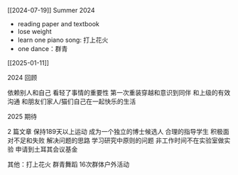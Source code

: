 [[2024-07-19]]
Summer 2024
* reading paper and textbook
* lose weight 
* learn one piano song: 打上花火
* one dance：群青

[[2025-01-11]] 

2024 回顾

依赖别人和自己 
看轻了事情的重要性
第一次重装穿越和意识到同伴
和上级的有效沟通
和朋友们家人/猫们自己在一起快乐的生活


2025 期待

2 篇文章
保持189天以上运动
成为一个独立的博士候选人 
	合理的指导学生
	积极面对不足和失败
	解决问题的思路
	学习研究中原则的问题
非工作时间不在实验室做实验
申请到土耳其会议基金

其他：打上花火  群青舞蹈  16次群体户外活动 